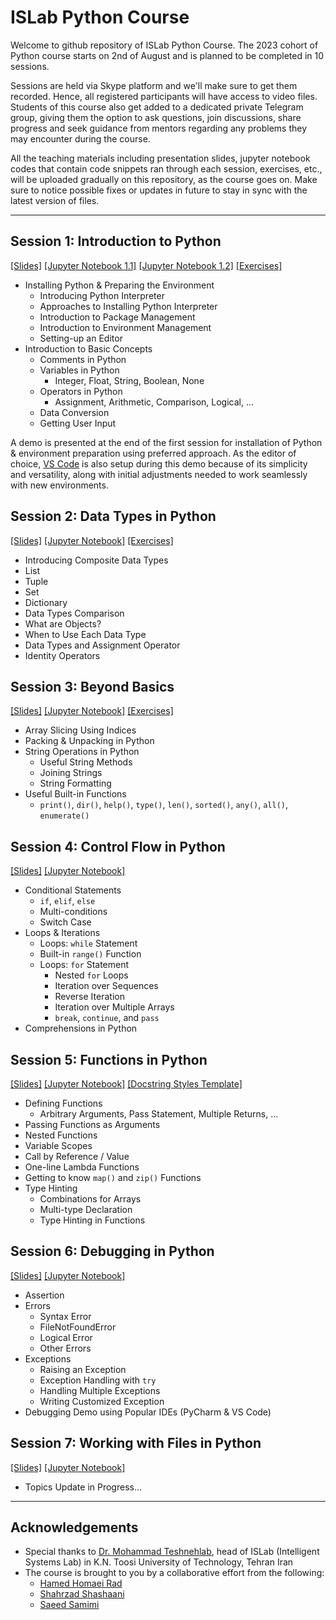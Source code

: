 # ISLab Python Course

Welcome to github repository of ISLab Python Course. The 2023 cohort of Python course starts on 2nd of August and is planned to be completed in 10 sessions.

Sessions are held via Skype platform and we'll make sure to get them recorded. Hence, all registered participants will have access to video files. Students of this course also get added to a dedicated private Telegram group, giving them the option to ask questions, join discussions, share progress and seek guidance from mentors regarding any problems they may encounter during the course.

All the teaching materials including presentation slides, jupyter notebook codes that contain code snippets ran through each session, exercises, etc., will be uploaded gradually on this repository, as the course goes on. Make sure to notice possible fixes or updates in future to stay in sync with the latest version of files.

---

## Session 1: Introduction to Python

[[Slides]](./01_introduction/01_slides.pdf) [[Jupyter Notebook 1.1]](./01_introduction/01.1_installing-python.ipynb) [[Jupyter Notebook 1.2]](./01_introduction/01.2_introduction-to-basic-concepts.ipynb) [[Exercises]](./01_introduction/01_exercises.ipynb)

- Installing Python & Preparing the Environment
  - Introducing Python Interpreter
  - Approaches to Installing Python Interpreter
  - Introduction to Package Management
  - Introduction to Environment Management
  - Setting-up an Editor
- Introduction to Basic Concepts
  - Comments in Python
  - Variables in Python
    - Integer, Float, String, Boolean, None
  - Operators in Python
    - Assignment, Arithmetic, Comparison, Logical, ...
  - Data Conversion
  - Getting User Input

A demo is presented at the end of the first session for installation of Python & environment preparation using preferred approach. As the editor of choice, [VS Code](https://code.visualstudio.com/) is also setup during this demo because of its simplicity and versatility, along with initial adjustments needed to work seamlessly with new environments.

## Session 2: Data Types in Python

[[Slides]](./02_data-types/02_slides.pdf) [[Jupyter Notebook]](./02_data-types/02_data-types-in-python.ipynb) [[Exercises]](./02_data-types/02_exercises.ipynb)

- Introducing Composite Data Types
- List
- Tuple
- Set
- Dictionary
- Data Types Comparison
- What are Objects?
- When to Use Each Data Type
- Data Types and Assignment Operator
- Identity Operators

## Session 3: Beyond Basics

[[Slides]](./‌03_beyond-basics/03_slides.pdf) [[Jupyter Notebook]](./‌03_beyond-basics/03_beyond-basics.ipynb) [[Exercises]](./‌03_beyond-basics/03_exercises.ipynb)

- Array Slicing Using Indices
- Packing & Unpacking in Python
- String Operations in Python
  - Useful String Methods
  - Joining Strings
  - String Formatting
- Useful Built-in Functions
  - `print()`, `dir()`, `help()`, `type()`, `len()`, `sorted()`, `any()`, `all()`, `enumerate()`

## Session 4: Control Flow in Python

[[Slides]](./04_control-flow/04_slides.pdf) [[Jupyter Notebook]](./04_control-flow/04_control-flow-in-python.ipynb)

- Conditional Statements
  - `if`, `elif`, `else`
  - Multi-conditions
  - Switch Case
- Loops & Iterations
  - Loops: `while` Statement
  - Built-in `range()` Function
  - Loops: `for` Statement
    - Nested `for` Loops
    - Iteration over Sequences
    - Reverse Iteration
    - Iteration over Multiple Arrays
    - `break`, `continue`, and `pass`
- Comprehensions in Python

## Session 5: Functions in Python

[[Slides]](./05_functions/05_slides.pdf) [[Jupyter Notebook]](./05_functions/05.1_functions-in-python.ipynb) [[Docstring Styles Template]](./05_functions/05.2_docstrings-template.py)

- Defining Functions
  - Arbitrary Arguments, Pass Statement, Multiple Returns, ...
- Passing Functions as Arguments
- Nested Functions
- Variable Scopes
- Call by Reference / Value
- One-line Lambda Functions
- Getting to know `map()` and `zip()` Functions
- Type Hinting
  - Combinations for Arrays
  - Multi-type Declaration
  - Type Hinting in Functions

## Session 6: Debugging in Python

[[Slides]](./06_debugging/06_slides.pdf) [[Jupyter Notebook]](./06_debugging/06.1_debugging-in-python.ipynb)

- Assertion
- Errors
  - Syntax Error
  - FileNotFoundError
  - Logical Error
  - Other Errors
- Exceptions
  - Raising an Exception
  - Exception Handling with `try`
  - Handling Multiple Exceptions
  - Writing Customized Exception
- Debugging Demo using Popular IDEs (PyCharm & VS Code)

## Session 7: Working with Files in Python

[[Slides]](./07_working-with-files/07_slides.pdf) [[Jupyter Notebook]](./07_working-with-files/07_working-with-files-in-python.ipynb)

- Topics Update in Progress...

---

## Acknowledgements

- Special thanks to [Dr. Mohammad Teshnehlab](mailto:teshnehlab@eetd.kntu.ac.ir), head of ISLab (Intelligent Systems Lab) in K.N. Toosi University of Technology, Tehran Iran
- The course is brought to you by a collaborative effort from the following:
  - [Hamed Homaei Rad](mailto:h.homaei@gmail.com)
  - [Shahrzad Shashaani](mailto:shahrzad.sh7798@gmail.com)
  - [Saeed Samimi](mailto:s.samimi@email.kntu.ac.ir)
